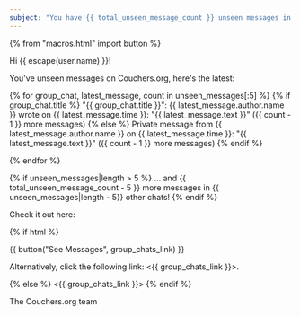 ```yaml
---
subject: "You have {{ total_unseen_message_count }} unseen messages in {{ unseen_messages|length }} chats on Couchers.org!"
---
```


{% from "macros.html" import button %}

Hi {{ escape(user.name) }}!

You've unseen messages on Couchers.org, here's the latest:

{% for group_chat, latest_message, count in unseen_messages[:5] %}
{% if group_chat.title %}
"{{ group_chat.title }}": {{ latest_message.author.name }} wrote on {{ latest_message.time }}: "{{ latest_message.text }}" ({{ count - 1 }} more messages)
{% else %}
Private message from {{ latest_message.author.name }} on {{ latest_message.time }}: "{{ latest_message.text }}" ({{ count - 1 }} more messages)
{% endif %}

{% endfor %}

{% if unseen_messages|length > 5 %}
... and {{ total_unseen_message_count - 5 }} more messages in {{ unseen_messages|length - 5}} other chats!
{% endif %}

Check it out here:

{% if html %}

{{ button("See Messages", group_chats_link) }}

Alternatively, click the following link: <{{ group_chats_link }}>.

{% else %}
<{{ group_chats_link }}>
{% endif %}

The Couchers.org team
